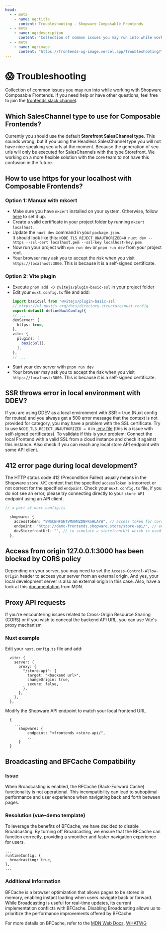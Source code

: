```yaml
---
head:
  - - meta
    - name: og:title
      content: Troubleshooting - Shopware Composable Frontends
  - - meta
    - name: og:description
      content: "Collection of common issues you may run into while working with Shopware Composable Frontends."
  - - meta
    - name: og:image
      content: "https://frontends-og-image.vercel.app/Troubleshooting?fontSize=150px"
---
```


# 😱 Troubleshooting

Collection of common issues you may run into while working with Shopware Composable Frontends. If you need help or have other questions, feel free to join the [frontends slack channel](https://shopwarecommunity.slack.com/archives/C050L6NCMGQ).

## Which SalesChannel type to use for Composable Frontends?

Currently you should use the default **Storefront SalesChannel type**. This sounds wrong, but if you using the Headless SalesChannel type you will not have nice speaking seo urls at the moment. Because the generation of seo urls will only be executed for SalesChannels with the type Storefront. We working on a more flexible solution with the core team to not have this confusion in the future.

## How to use https for your localhost with Composable Frontends?

### Option 1: Manual with mkcert

- Make sure you have `mkcert` installed on your system. Otherwise, follow [here](https://github.com/FiloSottile/mkcert) to set it up.
- Create a valid certificate in your project folder by running `mkcert localhost`.
- Update the `nuxt dev` command in your `package.json`.  
  It should look like this: `NODE_TLS_REJECT_UNAUTHORIZED=0 nuxt dev --https --ssl-cert localhost.pem --ssl-key localhost-key.pem`
- Now run your project with `npm run dev` or `pnpm run dev` from your project root.
- Your browser may ask you to accept the risk when you visit `https://localhost:3000`. This is because it is a self-signed certificate.

### Option 2: Vite plugin

- Execute `pnpm add -D @vitejs/plugin-basic-ssl` in your project folder
- Edit your `nuxt.config.ts` file and add:
  ```ts
  import basicSsl from '@vitejs/plugin-basic-ssl'
  // https://v3.nuxtjs.org/docs/directory-structure/nuxt.config
  export default defineNuxtConfig({
  // ...
  devServer: {
    https: true,
  },
  vite: {
    plugins: [
      basicSsl(),
    ],
  },
  // ...
  ```
- Start your dev server with `pnpm run dev`
- Your browser may ask you to accept the risk when you visit `https://localhost:3000`. This is because it is a self-signed certificate.

## SSR throws error in local environment with DDEV?

If you are using DDEV as a local environment with SSR = true (Nuxt config for routes) and you always get a 500 error message that the context is not provided for category, you may have a problem with the SSL certificate. Try to use `NODE_TLS_REJECT_UNAUTHORIZED = 0` in [.env file](https://nuxt.com/docs/guide/directory-structure/env) (this is a issue with self-signed certificates). To validate if this is your problem: Connect the local Frontend with a valid SSL from a cloud instance and check it against this instance. Also check if you can reach any local store API endpoint with some API client.

## 412 error page during local development?

The HTTP status code 412 (Precondition Failed) usually means in the Shopware `store API` context that the specified `accessToken` is incorrect or not correct for the specified `endpoint`. Check your `nuxt.config.ts` file, if you do not see an error, please try connecting directly to your `store API` endpoint using an API client.

```ts
// a part of nuxt.config.ts

  shopware: {
    accessToken: "SWSCBHFSNTVMAWNZDNFKSHLAYW", // access token for corresponding sales channel
    endpoint: "https://demo-frontends.shopware.store/store-api/", // endpoint where store-api is available
    devStorefrontUrl: "", // to simulate a storefrontUrl which is used in registration process and should cover the domain settings for a sales channel
  },

```

## Access from origin 127.0.0.1:3000 has been blocked by CORS policy

Depending on your server, you may need to set the `Access-Control-Allow-Origin` header to access your server from an external origin. And yes, your local development server is also an external origin in this case. Also, have a look at this [documentation](https://developer.mozilla.org/en-US/docs/Web/HTTP/CORS/Errors/CORSMissingAllowOrigin) from MDN.

## Proxy API requests

If you're encountering issues related to Cross-Origin Resource Sharing (CORS) or if you wish to conceal the backend API URL, you can use Vite's proxy mechanism

### Nuxt example

Edit your `nuxt.config.ts` file and add:

```
  vite: {
    server: {
      proxy: {
        "/store-api": {
          target: "<backend url>",
          changeOrigin: true,
          secure: false,
        },
      },
    },
  },
```

Modify the Shopware API endpoint to match your local frontend URL.

```
  {
    ...
      shopware: {
          endpoint: "<frontends >store-api/",
          ...
      }
  }
```

## Broadcasting and BFCache Compatibility

### Issue

When Broadcasting is enabled, the BFCache (Back-Forward Cache) functionality is not operational. This incompatibility can lead to suboptimal performance and user experience when navigating back and forth between pages.

### Resolution (vue-demo template)

To leverage the benefits of BFCache, we have decided to disable Broadcasting. By turning off Broadcasting, we ensure that the BFCache can function correctly, providing a smoother and faster navigation experience for users.

```
...
runtimeConfig: {
  broadcasting: true,
},
...
```

### Additional Information

BFCache is a browser optimization that allows pages to be stored in memory, enabling instant loading when users navigate back or forward. While Broadcasting is useful for real-time updates, its current implementation conflicts with BFCache. Disabling Broadcasting allows us to prioritize the performance improvements offered by BFCache.

For more details on BFCache, refer to the [MDN Web Docs](https://developer.mozilla.org/en-US/docs/Web/Performance/Navigation_and_resource_timing#bfcache), [WHATWG](https://github.com/whatwg/html/issues/7253)
